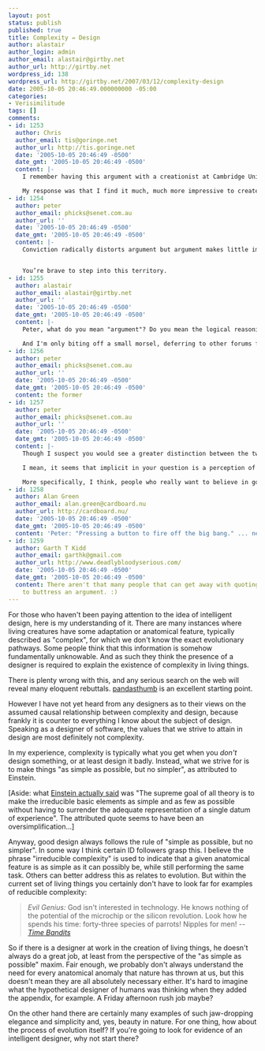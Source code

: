 ```yaml
---
layout: post
status: publish
published: true
title: Complexity ⇏ Design
author: alastair
author_login: admin
author_email: alastair@girtby.net
author_url: http://girtby.net
wordpress_id: 138
wordpress_url: http://girtby.net/2007/03/12/complexity-design
date: 2005-10-05 20:46:49.000000000 -05:00
categories:
- Verisimilitude
tags: []
comments:
- id: 1253
  author: Chris
  author_email: tis@goringe.net
  author_url: http://tis.goringe.net
  date: '2005-10-05 20:46:49 -0500'
  date_gmt: '2005-10-05 20:46:49 -0500'
  content: |-
    I remember having this argument with a creationist at Cambridge University (which is, in itself, a slightly disturbing concept). He was arguing that a Christian who denied the creationist understanding was 'taking glory away from God'.

    My response was that I find it much, much more impressive to create a system with simple rules that results in an incredible universe than to just create the universe. At the time I had in mind the elegantly simple laws of physics, but the system of evolution would have been just as good an example.
- id: 1254
  author: peter
  author_email: phicks@senet.com.au
  author_url: ''
  date: '2005-10-05 20:46:49 -0500'
  date_gmt: '2005-10-05 20:46:49 -0500'
  content: |-
    Conviction radically distorts argument but argument makes little impression on conviction.


    You’re brave to step into this territory.
- id: 1255
  author: alastair
  author_email: alastair@girtby.net
  author_url: ''
  date: '2005-10-05 20:46:49 -0500'
  date_gmt: '2005-10-05 20:46:49 -0500'
  content: |-
    Peter, what do you mean "argument"? Do you mean the logical reasoning behind a conclusion, or do you mean the act of persuading someone else? I can understand that conviction distorts the latter but not necessarily the former.

    And I'm only biting off a small morsel, deferring to other forums for the complete discussion.
- id: 1256
  author: peter
  author_email: phicks@senet.com.au
  author_url: ''
  date: '2005-10-05 20:46:49 -0500'
  date_gmt: '2005-10-05 20:46:49 -0500'
  content: the former
- id: 1257
  author: peter
  author_email: phicks@senet.com.au
  author_url: ''
  date: '2005-10-05 20:46:49 -0500'
  date_gmt: '2005-10-05 20:46:49 -0500'
  content: |-
    Though I suspect you would see a greater distinction between the two than I might.

    I mean, it seems that implicit in your question is a perception of a platonic set of absolute truths that might be arrived at by argument (some kind of an argument convergent logical iteration - like a mathematical proof).  I kind of half believe in this, but have to admit, to being a bit of a relativist.  I think what becomes accepted as truth (even in my beloved science) is in large part the product of debate (as you say just persuading some one else - every one if you can but most people will do).

    More specifically, I think, people who really want to believe in god (or anything else - and i don't exclude my self from this) will prefer augments (type 1 or type 2) that support their conviction.  Jesus types are keen to make room for some kind of god in a distorted arguments ranging from 'creation science' to god some how inventing evolution or pressing a button to fire off the big bang.
- id: 1258
  author: Alan Green
  author_email: alan.green@cardboard.nu
  author_url: http://cardboard.nu/
  date: '2005-10-05 20:46:49 -0500'
  date_gmt: '2005-10-05 20:46:49 -0500'
  content: 'Peter: "Pressing a button to fire off the big bang." ... neat image.'
- id: 1259
  author: Garth T Kidd
  author_email: garthk@gmail.com
  author_url: http://www.deadlybloodyserious.com/
  date: '2005-10-05 20:46:49 -0500'
  date_gmt: '2005-10-05 20:46:49 -0500'
  content: There aren't that many people that can get away with quoting Time Bandits
    to buttress an argument. :)
---
```

For those who haven't been paying attention to the idea of intelligent design, here is my understanding of it. There are many instances where living creatures have some adaptation or anatomical feature, typically described as "complex", for which we don't know the exact evolutionary pathways. Some people think that this information is somehow fundamentally unknowable. And as such they think the presence of a designer is required to explain the existence of complexity in living things.

There is plenty wrong with this, and any serious search on the web will reveal many eloquent rebuttals. [pandasthumb](http://www.pandasthumb.org/) is an excellent starting point.

However I have not yet heard from any designers as to their views on the assumed causal relationship between complexity and design, because frankly it is counter to everything I know about the subject of design. Speaking as a designer of software, the values that we strive to attain in design are most definitely not complexity.

In my experience, complexity is typically what you get when you *don't* design something, or at least design it badly. Instead, what we strive for is to make things "as simple as possible, but no simpler", as attributed to Einstein.

[Aside: what [Einstein actually said](http://en.wikiquote.org/wiki/Albert_Einstein) was "The supreme goal of all theory is to make the irreducible basic elements as simple and as few as possible without having to surrender the adequate representation of a single datum of experience". The attributed quote seems to have been an oversimplification...]

Anyway, good design always follows the rule of "simple as possible, but no simpler". In some way I think certain ID followers grasp this. I believe the phrase "irreducible complexity" is used to indicate that a given anatomical feature is as simple as it can possibly be, while still performing the same task. Others can better address this as relates to evolution. But within the current set of living things you certainly don't have to look far for examples of reducible complexity:

> *Evil Genius:* God isn't interested in technology. He knows nothing of the potential of the microchip or the silicon revolution. Look how he spends his time: forty-three species of parrots! Nipples for men!
><cite>-- [Time Bandits](http://home.earthlink.net/~ajdlro/bandits.html)</cite>

So if there is a designer at work in the creation of living things, he doesn't always do a great job, at least from the perspective of the "as simple as possible" maxim. Fair enough, we probably don't always understand the need for every anatomical anomaly that nature has thrown at us, but this doesn't mean they are all absolutely necessary either. It's hard to imagine what the hypothetical designer of humans was thinking when they added the appendix, for example. A Friday afternoon rush job maybe?

On the other hand there are certainly many examples of such jaw-dropping elegance and simplicity and, yes, beauty in nature. For one thing, how about the process of evolution itself? If you're going to look for evidence of an intelligent designer, why not start there?

